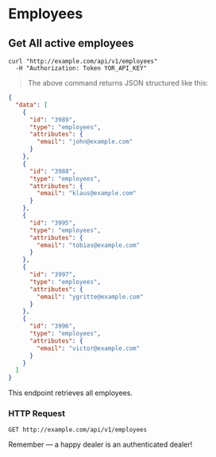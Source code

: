 # Employees

## Get All active employees

```shell
curl "http://example.com/api/v1/employees"
  -H "Authorization: Token YOR_API_KEY"
```
> The above command returns JSON structured like this:

```json
{
  "data": [
    {
      "id": "3989",
      "type": "employees",
      "attributes": {
        "email": "john@example.com"
      }
    },
    {
      "id": "3988",
      "type": "employees",
      "attributes": {
        "email": "klaus@example.com"
      }
    },
    {
      "id": "3995",
      "type": "employees",
      "attributes": {
        "email": "tobias@example.com"
      }
    },
    {
      "id": "3997",
      "type": "employees",
      "attributes": {
        "email": "ygritte@example.com"
      }
    },
    {
      "id": "3996",
      "type": "employees",
      "attributes": {
        "email": "victor@example.com"
      }
    }
  ]
}
```

This endpoint retrieves all employees.

### HTTP Request

`GET http://example.com/api/v1/employees`

<aside class="success">
Remember — a happy dealer is an authenticated dealer!
</aside>
